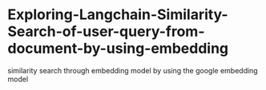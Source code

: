 # Exploring-Langchain-Similarity-Search-of-user-query-from-document-by-using-embedding
similarity search through embedding model by using the google embedding model 

